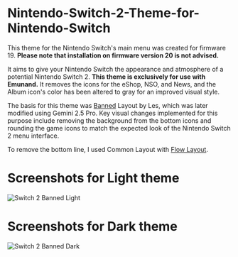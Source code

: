 # Nintendo-Switch-2-Theme-for-Nintendo-Switch
This theme for the Nintendo Switch's main menu was created for firmware 19. **Please note that installation on firmware version 20 is not advised.**

It aims to give your Nintendo Switch the appearance and atmosphere of a potential Nintendo Switch 2. **This theme is exclusively for use with Emunand.** It removes the icons for the eShop, NSO, and News, and the Album icon's color has been altered to gray for an improved visual style.

The basis for this theme was [Banned](https://themezer.net/layouts/homemenu/Banned-8) Layout by Les, which was later modified using Gemini 2.5 Pro. Key visual changes implemented for this purpose include removing the background from the bottom icons and rounding the game icons to match the expected look of the Nintendo Switch 2 menu interface. 

To remove the bottom line, I used Common Layout with [Flow Layout](https://themezer.net/layouts/homemenu/Flow-Layout-5).

# Screenshots for Light theme
![Switch 2 Banned Light](https://github.com/user-attachments/assets/a742da61-c86f-42a5-8565-f781a73838f8)

# Screenshots for Dark theme
![Switch 2 Banned Dark](https://github.com/user-attachments/assets/b466f475-1ecc-46ec-af4b-34b61c2d240b)
